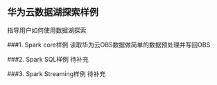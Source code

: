 ## 华为云数据湖探索样例
指导用户如何使用数据湖探索

###1. Spark core样例
读取华为云OBS数据做简单的数据预处理并写回OBS

###2. Spark SQL样例
待补充

###3. Spark Streaming样例
待补充